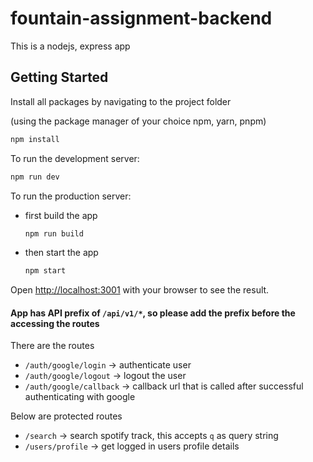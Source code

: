 # fountain-assignment-backend

This is a nodejs, express app

## Getting Started

Install all packages by navigating to the project folder

(using the package manager of your choice npm, yarn, pnpm)

```bash
npm install
```

To run the development server:

```bash
npm run dev

```

To run the production server:

- first build the app
  ```bash
  npm run build
  ```
- then start the app
  ```bash
  npm start
  ```

Open [http://localhost:3001](http://localhost:3001) with your browser to see the result.

#### App has API prefix of `/api/v1/*`, so please add the prefix before the accessing the routes

There are the routes

- `/auth/google/login` -> authenticate user
- `/auth/google/logout` -> logout the user
- `/auth/google/callback` -> callback url that is called after successful authenticating with google

Below are protected routes

- `/search` -> search spotify track, this accepts `q` as query string
- `/users/profile` -> get logged in users profile details
